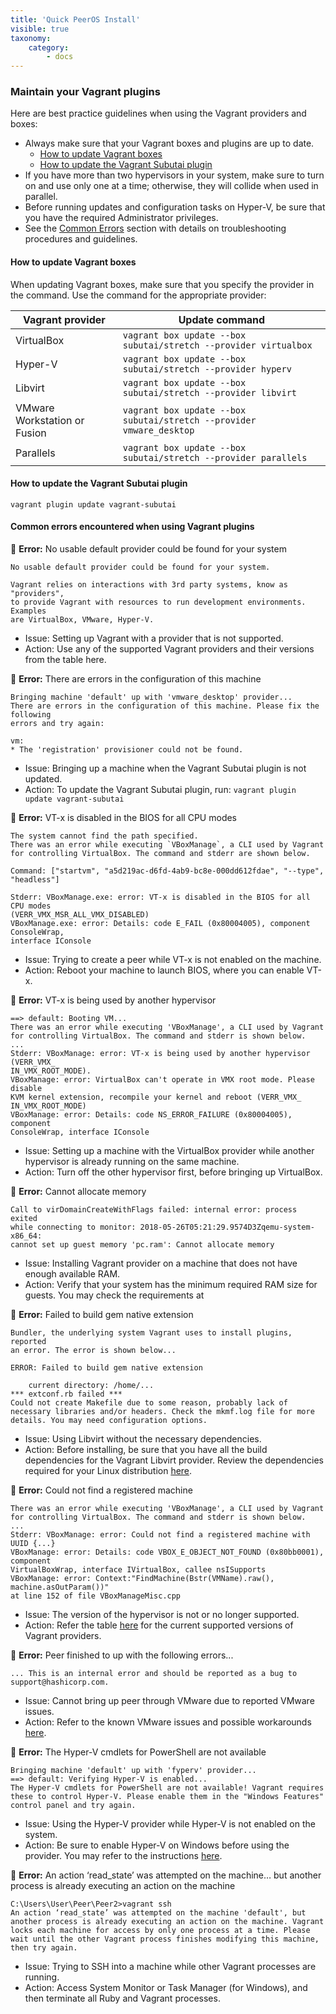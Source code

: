 ```yaml
---
title: 'Quick PeerOS Install'
visible: true
taxonomy:
    category:
        - docs
---
```


### Maintain your Vagrant plugins
Here are best practice guidelines when using the Vagrant providers and boxes:

* Always make sure that your Vagrant boxes and plugins are up to date.
  * [How to update Vagrant boxes](#How-to-update-Vagrant-boxes)
  * [How to update the Vagrant Subutai plugin](#How-to-update-Vagrant-Subutai-plugin)
* If you have more than two hypervisors in your system, make sure to turn on and use only one at a time; otherwise, they will collide when used in parallel.
* Before running updates and configuration tasks on Hyper-V, be sure that you have the required Administrator privileges.
* See the [Common Errors](#Common-errors-Vagrant-plugins) section with details on troubleshooting procedures and guidelines.

#### <a name="How-to-update-Vagrant-boxes"></a> How to update Vagrant boxes
When updating Vagrant boxes, make sure that you specify the provider in the command. Use the command for the appropriate provider:

|Vagrant provider|Update command|
|----------------|--------------|
|VirtualBox|`vagrant box update --box subutai/stretch --provider virtualbox`|
|Hyper-V|`vagrant box update --box subutai/stretch --provider hyperv`|
|Libvirt|`vagrant box update --box subutai/stretch --provider libvirt`|
|VMware Workstation or Fusion|`vagrant box update --box subutai/stretch --provider vmware_desktop`|
|Parallels|`vagrant box update --box subutai/stretch --provider parallels`|

#### <a name="How-to-update-Vagrant-Subutai-plugin"></a> How to update the Vagrant Subutai plugin
`vagrant plugin update vagrant-subutai `

#### <a name="Common-errors-Vagrant-plugins"></a> Common errors encountered when using Vagrant plugins   
:triangular_flag_on_post: **Error:** No usable default provider could be found for your system

    No usable default provider could be found for your system.
    
    Vagrant relies on interactions with 3rd party systems, know as "providers", 
    to provide Vagrant with resources to run development environments. Examples
    are VirtualBox, VMware, Hyper-V.

* Issue: Setting up Vagrant with a provider that is not supported.    
* Action: Use any of the supported Vagrant providers and their versions from the table here.

:triangular_flag_on_post: **Error:** There are errors in the configuration of this machine

    Bringing machine 'default' up with 'vmware_desktop' provider...
    There are errors in the configuration of this machine. Please fix the following 
    errors and try again:

    vm: 
    * The 'registration' provisioner could not be found.

* Issue: Bringing up a machine when the Vagrant Subutai plugin is not updated.
* Action: To update the Vagrant Subutai plugin, run: 
`vagrant plugin update vagrant-subutai`

:triangular_flag_on_post: **Error:** VT-x is disabled in the BIOS for all CPU modes 

    The system cannot find the path specified.
    There was an error while executing `VBoxManage`, a CLI used by Vagrant
    for controlling VirtualBox. The command and stderr are shown below.

    Command: ["startvm", "a5d219ac-d6fd-4ab9-bc8e-000dd612fdae", "--type", "headless"]

    Stderr: VBoxManage.exe: error: VT-x is disabled in the BIOS for all CPU modes 
    (VERR_VMX_MSR_ALL_VMX_DISABLED)
    VBoxManage.exe: error: Details: code E_FAIL (0x80004005), component ConsoleWrap, 
    interface IConsole

* Issue: Trying to create a peer while VT-x is not enabled on the machine.
* Action: Reboot your machine to launch BIOS, where you can enable VT-x.

:triangular_flag_on_post: **Error:** VT-x is being used by another hypervisor

    ==> default: Booting VM...
    There was an error while executing 'VBoxManage', a CLI used by Vagrant
    for controlling VirtualBox. The command and stderr is shown below.
    ...
    Stderr: VBoxManage: error: VT-x is being used by another hypervisor (VERR_VMX_
    IN_VMX_ROOT_MODE). 
    VBoxManage: error: VirtualBox can't operate in VMX root mode. Please disable
    KVM kernel extension, recompile your kernel and reboot (VERR_VMX_
    IN_VMX_ROOT_MODE)
    VBoxManage: error: Details: code NS_ERROR_FAILURE (0x80004005), component
    ConsoleWrap, interface IConsole

* Issue: Setting up a machine with the VirtualBox provider while another hypervisor is already running on the same machine.    
* Action: Turn off the other hypervisor first, before bringing up VirtualBox.

:triangular_flag_on_post: **Error:** Cannot allocate memory

    Call to virDomainCreateWithFlags failed: internal error: process exited
    while connecting to monitor: 2018-05-26T05:21:29.9574D3Zqemu-system-x86_64:
    cannot set up guest memory 'pc.ram': Cannot allocate memory

* Issue: Installing Vagrant provider on a machine that does not have enough available RAM.     
* Action: Verify that your system has the minimum required RAM size for guests. You may check the requirements at <requirements link>

:triangular_flag_on_post: **Error:** Failed to build gem native extension

    Bundler, the underlying system Vagrant uses to install plugins, reported
    an error. The error is shown below...

    ERROR: Failed to build gem native extension
       
        current directory: /home/...
    *** extconf.rb failed ***
    Could not create Makefile due to some reason, probably lack of
    necessary libraries and/or headers. Check the mkmf.log file for more
    details. You may need configuration options.
    
* Issue: Using Libvirt without the necessary dependencies.   
* Action: Before installing, be sure that you have all the build dependencies for the Vagrant Libvirt provider. Review the dependencies required for your Linux distribution [here](https://github.com/vagrant-libvirt/vagrant-libvirt#installation).

:triangular_flag_on_post: **Error:** Could not find a registered machine

    There was an error while executing 'VBoxManage', a CLI used by Vagrant
    for controlling VirtualBox. The command and stderr is shown below.
    ...
    Stderr: VBoxManage: error: Could not find a registered machine with UUID {...}
    VBoxManage: error: Details: code VBOX_E_OBJECT_NOT_FOUND (0x80bb0001), component
    VirtualBoxWrap, interface IVirtualBox, callee nsISupports
    VBoxManage: error: Context:"FindMachine(Bstr(VMName).raw(), machine.asOutParam())"
    at line 152 of file VBoxManageMisc.cpp

* Issue: The version of the hypervisor is not or no longer supported.
* Action: Refer the table [here](https://github.com/MarilizaC/doc_v2/wiki/Basic-setup-using-Vagrant-with-other-supported-hypervisors#supported-providers) for the current supported versions of Vagrant providers. 

:triangular_flag_on_post: **Error:** Peer finished to up with the following errors...

    ... This is an internal error and should be reported as a bug to support@hashicorp.com.

* Issue: Cannot bring up peer through VMware due to reported VMware issues.
* Action: Refer to the known VMware issues and possible workarounds [here](https://www.vagrantup.com/docs/vmware/known-issues.html).

:triangular_flag_on_post: **Error:** The Hyper-V cmdlets for PowerShell are not available 

    Bringing machine 'default' up with 'fyperv' provider...
    ==> default: Verifying Hyper-V is enabled...
    The Hyper-V cmdlets for PowerShell are not available! Vagrant requires
    these to control Hyper-V. Please enable them in the "Windows Features"
    control panel and try again.

* Issue: Using the Hyper-V provider while Hyper-V is not enabled on the system.    
* Action: Be sure to enable Hyper-V on Windows before using the provider. You may refer to the instructions [here](https://blogs.technet.microsoft.com/canitpro/2015/09/08/step-by-step-enabling-hyper-v-for-use-on-windows-10/).

:triangular_flag_on_post: **Error:** An action ‘read_state’ was attempted on the machine… but another process is already executing an action on the machine

    C:\Users\User\Peer\Peer2>vagrant ssh
    An action ‘read_state’ was attempted on the machine 'default', but
    another process is already executing an action on the machine. Vagrant
    locks each machine for access by only one process at a time. Please
    wait until the other Vagrant process finishes modifying this machine,
    then try again.

* Issue: Trying to SSH into a machine while other Vagrant processes are running.    
* Action: Access System Monitor or Task Manager (for Windows), and then terminate all Ruby and Vagrant processes.
